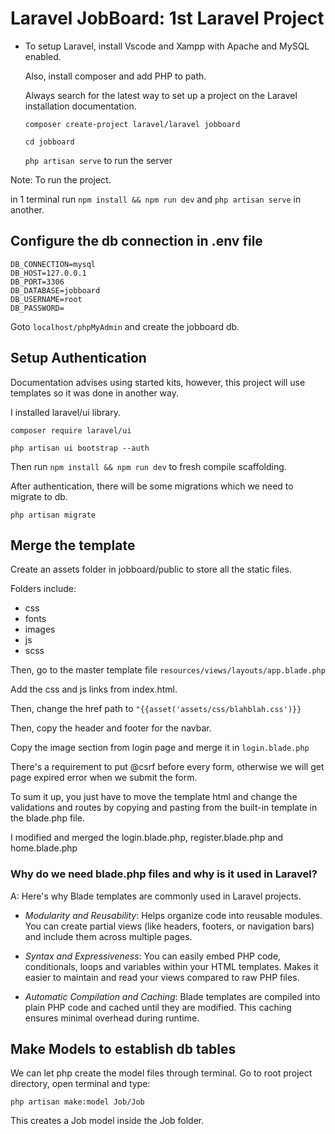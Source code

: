 # Laravel JobBoard: 1st Laravel Project

- To setup Laravel, install Vscode and Xampp with Apache and MySQL enabled.

  Also, install composer and add PHP to path.

  Always search for the latest way to set up a project on the Laravel installation documentation.

  `composer create-project laravel/laravel jobboard`

  `cd jobboard`

  `php artisan serve` to run the server

Note: To run the project.

in 1 terminal run `npm install && npm run dev` and `php artisan serve` in another.

## Configure the db connection in .env file

```env
DB_CONNECTION=mysql
DB_HOST=127.0.0.1
DB_PORT=3306
DB_DATABASE=jobboard
DB_USERNAME=root
DB_PASSWORD=
```

Goto `localhost/phpMyAdmin` and create the jobboard db.

## Setup Authentication

Documentation advises using started kits, however, this project will use templates so it was done in another way.

I installed laravel/ui library.

`composer require laravel/ui`

`php artisan ui bootstrap --auth`

Then run `npm install && npm run dev` to fresh compile scaffolding.

After authentication, there will be some migrations which we need to migrate to db.

`php artisan migrate`

## Merge the template

Create an assets folder in jobboard/public to store all the static files.

Folders include:

- css
- fonts
- images
- js
- scss

Then, go to the master template file `resources/views/layouts/app.blade.php`

Add the css and js links from index.html.

Then, change the href path to `"{{asset('assets/css/blahblah.css')}}`

Then, copy the header and footer for the navbar.

Copy the image section from login page and merge it in `login.blade.php`

There's a requirement to put @csrf before every form, otherwise we will get page expired error when we submit the form.

To sum it up, you just have to move the template html and change the validations and routes by copying and pasting from the built-in template in the blade.php file.

I modified and merged the login.blade.php, register.blade.php and home.blade.php

### Why do we need blade.php files and why is it used in Laravel?

A: Here's why Blade templates are commonly used in Laravel projects.

- _Modularity and Reusability_: Helps organize code into reusable modules. You can create partial views (like headers, footers, or navigation bars) and include them across multiple pages.

- _Syntax and Expressiveness_: You can easily embed PHP code, conditionals, loops and variables within your HTML templates. Makes it easier to maintain and read your views compared to raw PHP files.

- _Automatic Compilation and Caching_: Blade templates are compiled into plain PHP code and cached until they are modified. This caching ensures minimal overhead during runtime.

## Make Models to establish db tables

We can let php create the model files through terminal. Go to root project directory, open terminal and type:

`php artisan make:model Job/Job`

This creates a Job model inside the Job folder.
